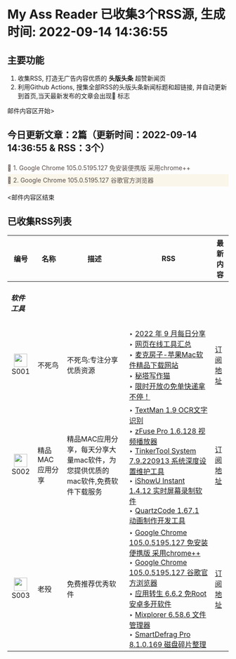 # My Ass Reader 已收集3个RSS源, 生成时间: 2022-09-14 14:36:55

## 主要功能

1. 收集RSS, 打造无广告内容优质的 **头版头条** 超赞新闻页
2. 利用Github Actions, 搜集全部RSS的头版头条新闻标题和超链接, 并自动更新到首页,当天最新发布的文章会出现🌈 标志

邮件内容区开始>

## 今日更新文章：2篇（更新时间：2022-09-14 14:36:55 & RSS：3个）</h2>

<div style='line-height:3;'><a href='https://www.mpyit.com/chromcm.html' style='line-height:2;text-decoration:none;display:block;color:#584D49;' target='_blank'>🌈 1. Google Chrome 105.0.5195.127 免安装便携版 采用chrome++</a></div><div style='line-height:3;background-color:#FAF6EA;'><a href='https://www.mpyit.com/chromepc.html' style='line-height:2;text-decoration:none;display:block;color:#584D49;' target='_blank'>🌈 2. Google Chrome 105.0.5195.127 谷歌官方浏览器</a></div>

<邮件内容区结束

## 已收集RSS列表

| 编号                                                                                                                                                         | 名称 | 描述 | RSS  |  最新内容 |
|------------------------------------------------------------------------------------------------------------------------------------------------------------| --- | --- | --- |  --- |
| <h5 id="软件工具">软件工具</h5>                                                                                                                                    |  |   |  |
| <div id="S001" style="text-align: center;"><img src="https://cdn.jsdelivr.net/gh/zhaoolee/garss/_media/favicon/S001.png" width="30px" style="width:30px;height: auto;"/><br><span>S001</span></div> |  不死鸟 | 不死鸟:专注分享优质资源 |  ‣ <a href="https://iui.su/3838/" target="_blank">2022 年 9 月每日分享</a><br/> ‣ <a href="https://iui.su/1492/" target="_blank">网页在线工具汇总</a><br/> ‣ <a href="https://iui.su/3839/" target="_blank">麦克房子-苹果Mac软件精品下载网站</a><br/> ‣ <a href="https://iui.su/3766/" target="_blank">秘塔写作猫</a><br/> ‣ <a href="https://iui.su/3793/" target="_blank">限时开放の免单快递拿不停！</a><br/> |  [订阅地址](https://iao.su/feed) | 
| <div id="S002" style="text-align: center;"><img src="https://cdn.jsdelivr.net/gh/zhaoolee/garss/_media/favicon/S002.png" width="30px" style="width:30px;height: auto;"/><br><span>S002</span></div> | 精品MAC应用分享 | 精品MAC应用分享，每天分享大量mac软件，为您提供优质的mac软件,免费软件下载服务 |   ‣ <a href="https://xclient.info/s/textman.html" target="_blank">TextMan 1.9 OCR文字识别</a><br/> ‣ <a href="https://xclient.info/s/zfuse.html" target="_blank">zFuse Pro 1.6.128 视频播放器</a><br/> ‣ <a href="https://xclient.info/s/tinkertool-system.html" target="_blank">TinkerTool System 7.9.220913 系统深度设置维护工具</a><br/> ‣ <a href="https://xclient.info/s/ishowu-instant.html" target="_blank">iShowU Instant 1.4.12 实时屏幕录制软件</a><br/> ‣ <a href="https://xclient.info/s/quartzcode.html" target="_blank">QuartzCode 1.67.1 动画制作开发工具</a><br/> | [订阅地址](https://xclient.info/feed) | 
| <div id="S003" style="text-align: center;"><img src="https://cdn.jsdelivr.net/gh/zhaoolee/garss/_media/favicon/S003.png" width="30px" style="width:30px;height: auto;"/><br><span>S003</span></div> | 老殁 | 免费推荐优秀软件 |   ‣ <a href="https://www.mpyit.com/chromcm.html" target="_blank">Google Chrome 105.0.5195.127 免安装便携版 采用chrome++</a><br/> ‣ <a href="https://www.mpyit.com/chromepc.html" target="_blank">Google Chrome 105.0.5195.127 谷歌官方浏览器</a><br/> ‣ <a href="https://www.mpyit.com/yyzsapk.html" target="_blank">应用转生 6.6.2 免Root安卓多开软件</a><br/> ‣ <a href="https://www.mpyit.com/mixplorerapk.html" target="_blank">Mixplorer 6.58.6 文件管理器</a><br/> ‣ <a href="https://www.mpyit.com/smartdefrag8.html" target="_blank">SmartDefrag Pro 8.1.0.169 磁盘碎片整理</a><br/> | [订阅地址](https://www.mpyit.com/feed) |
